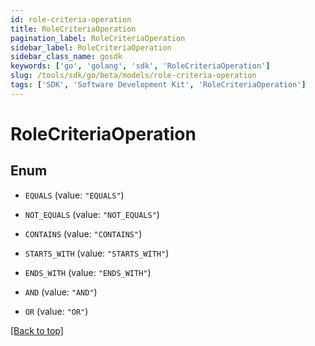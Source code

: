 ```yaml
---
id: role-criteria-operation
title: RoleCriteriaOperation
pagination_label: RoleCriteriaOperation
sidebar_label: RoleCriteriaOperation
sidebar_class_name: gosdk
keywords: ['go', 'golang', 'sdk', 'RoleCriteriaOperation'] 
slug: /tools/sdk/go/beta/models/role-criteria-operation
tags: ['SDK', 'Software Development Kit', 'RoleCriteriaOperation']
---
```


# RoleCriteriaOperation

## Enum


* `EQUALS` (value: `"EQUALS"`)

* `NOT_EQUALS` (value: `"NOT_EQUALS"`)

* `CONTAINS` (value: `"CONTAINS"`)

* `STARTS_WITH` (value: `"STARTS_WITH"`)

* `ENDS_WITH` (value: `"ENDS_WITH"`)

* `AND` (value: `"AND"`)

* `OR` (value: `"OR"`)


[[Back to top]](#) 


